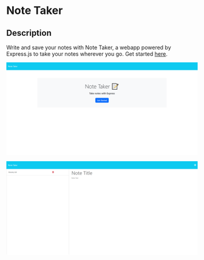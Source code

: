 # Note Taker

## Description

Write and save your notes with Note Taker, a webapp powered by Express.js to take your notes wherever you go.
Get started [here](https://notetaker-jdperson-468a8713198c.herokuapp.com/).

![Webpage screenshot](./img/note-taker1.png)

![Webpage screenshot](./img/note-taker2.png)
